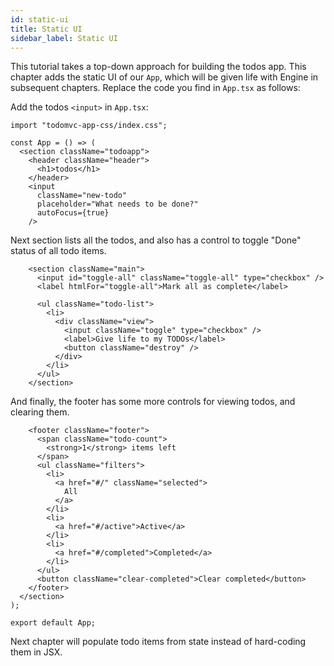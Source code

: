 ```yaml
---
id: static-ui
title: Static UI
sidebar_label: Static UI
---
```


This tutorial takes a top-down approach for building the todos app. This chapter
adds the static UI of our `App`, which will be given life with Engine in
subsequent chapters. Replace the code you find in `App.tsx` as follows:

Add the todos `<input>` in `App.tsx`:

```tsx
import "todomvc-app-css/index.css";

const App = () => (
  <section className="todoapp">
    <header className="header">
      <h1>todos</h1>
    </header>
    <input
      className="new-todo"
      placeholder="What needs to be done?"
      autoFocus={true}
    />
```

Next section lists all the todos, and also has a control to toggle "Done"
status of all todo items.

```tsx
    <section className="main">
      <input id="toggle-all" className="toggle-all" type="checkbox" />
      <label htmlFor="toggle-all">Mark all as complete</label>

      <ul className="todo-list">
        <li>
          <div className="view">
            <input className="toggle" type="checkbox" />
            <label>Give life to my TODOs</label>
            <button className="destroy" />
          </div>
        </li>
      </ul>
    </section>
```

And finally, the footer has some more controls for viewing todos, and clearing
them.

```tsx
    <footer className="footer">
      <span className="todo-count">
        <strong>1</strong> items left
      </span>
      <ul className="filters">
        <li>
          <a href="#/" className="selected">
            All
          </a>
        </li>
        <li>
          <a href="#/active">Active</a>
        </li>
        <li>
          <a href="#/completed">Completed</a>
        </li>
      </ul>
      <button className="clear-completed">Clear completed</button>
    </footer>
  </section>
);

export default App;
```

Next chapter will populate todo items from state instead of hard-coding them in
JSX.
